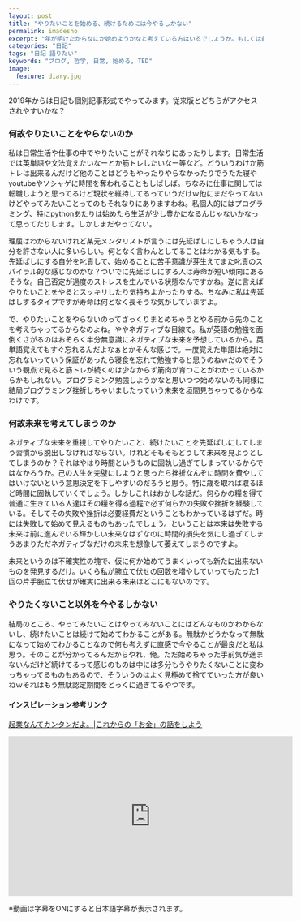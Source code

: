 ```yaml
---
layout: post
title: "やりたいことを始める、続けるためには今やるしかない"
permalink: imadesho
excerpt: "年が明けたからなにか始めようかなと考えている方はいるでしょうか。もしくは前から始めようと思っていたことを年が明けたきっかけに始めてみようかな等など。きっかけは何でも構いませんが始めようと思うことは間髪入れずに始める方が良いかもねという趣旨の記事です。"
categories: "日記"
tags: "日記 語りたい"
keywords: "ブログ, 哲学, 日常, 始める, TED"
image:
  feature: diary.jpg
---
```


2019年からは日記も個別記事形式でやってみます。従来版とどちらがアクセスされやすいかな？

### 何故やりたいことをやらないのか

私は日常生活や仕事の中でやりたいことがそれなりにあったりします。日常生活では英単語や文法覚えたいなーとか筋トレしたいなー等など。どういうわけか筋トレは出来るんだけど他のことはどうもやったりやらなかったりでうたた寝やyoutubeやソシャゲに時間を奪われることもしばしば。ちなみに仕事に関しては転職しようと思ってるけど現状を維持してるっていうだけｗ他にまだやってないけどやってみたいことってのもそれなりにありますわね。私個人的にはプログラミング、特にpythonあたりは始めたら生活が少し豊かになるんじゃないかなって思ってたりします。しかしまだやってない。

理屈はわからないけれど某元メンタリストが言うには先延ばしにしちゃう人は自分を許さない人に多いらしい。何となく言わんとしてることはわかる気もする。先延ばしにする自分を叱責して、始めることに苦手意識が芽生えてまた叱責のスパイラル的な感じなのかな？ついでに先延ばしにする人は寿命が短い傾向にあるそうな。自己否定が過度のストレスを生んでいる状態なんですかね。逆に言えばやりたいことをやるとスッキリしたり気持ちよかったりする。ちなみに私は先延ばしするタイプですが寿命は何となく長そうな気がしていますよ。

で、やりたいことをやらないのってざっくりまとめちゃうとやる前から先のことを考えちゃってるからなのよね。ややネガティブな目線で。私が英語の勉強を面倒くさがるのはおそらく半分無意識にネガティブな未来を予想しているから。英単語覚えてもすぐ忘れるんだよなぁとかそんな感じで。一度覚えた単語は絶対に忘れないっていう保証があったら寝食を忘れて勉強すると思うのねｗだのでそういう観点で見ると筋トレが続くのは少なからず筋肉が育つことがわかっているからかもしれない。プログラミング勉強しようかなと思いつつ始めないのも同様に結局プログラミング挫折しちゃいましたっていう未来を垣間見ちゃってるからなわけです。

### 何故未来を考えてしまうのか

ネガティブな未来を重視してやりたいこと、続けたいことを先延ばしにしてしまう習慣から脱出しなければならない。けれどそもそもどうして未来を見ようとしてしまうのか？それはやはり時間というものに固執し過ぎてしまっているからではなかろうか。己の人生を完璧にしようと思ったら挫折なんぞに時間を費やしてはいけないという意思決定を下しやすいのだろうと思う。特に歳を取れば取るほど時間に固執していくでしょう。しかしこれはおかしな話だ。何らかの糧を得て普通に生きている人達はその糧を得る過程で必ず何らかの失敗や挫折を経験している。そしてその失敗や挫折は必要経費だということもわかっているはずだ。時には失敗して始めて見えるものもあったでしょう。ということは本来は失敗する未来は前に進んでいる輝かしい未来なはずなのに時間的損失を気にし過ぎてしまうあまりただネガティブなだけの未来を想像して萎えてしまうのですよ。

未来というのは不確実性の塊で、仮に何か始めてうまくいっても新たに出来ないものを発見するだけ。いくら私が腕立て伏せの回数を増やしていってもたった1回の片手腕立て伏せが確実に出来る未来はどこにもないのです。

### やりたくないこと以外を今やるしかない

結局のところ、やってみたいことはやってみないことにはどんなものかわからないし、続けたいことは続けて始めてわかることがある。無駄かどうかなって無駄になって始めてわかることなので何も考えずに直感で今やることが最良だと私は思う。そのことが分かってるんだからやれ、俺。ただ始めちゃった手前気が進まないんだけど続けてるって感じのものは中には多分もうやりたくないことに変わっちゃってるものもあるので、そういうのはよく見極めて捨てていった方が良いねｗそれはもう無駄認定期間をとっくに過ぎてるやつです。

#### インスピレーション参考リンク


[起業なんてカンタンだよ。|これからの「お金」の話をしよう](http://we.love-profit.com/entry/2017/12/21/094814)


<div class="video-container"><iframe width="560" height="315" src="https://www.youtube.com/embed/arj7oStGLkU" frameborder="0" allow="accelerometer; autoplay; encrypted-media; gyroscope; picture-in-picture" allowfullscreen></iframe></div>

※動画は字幕をONにすると日本語字幕が表示されます。
